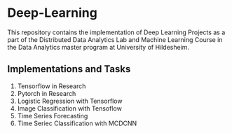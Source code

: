 # Deep-Learning
This repository contains the implementation of Deep Learning Projects as a part of the Distributed Data Analytics Lab and Machine Learning Course in the Data Analytics master program at University of Hildesheim.

## Implementations and Tasks

1. Tensorflow in Research
2. Pytorch in Research
3. Logistic Regression with Tensorflow
4. Image Classification with Tensoflow
5. Time Series Forecasting
6. Time Seriec Classification with MCDCNN
